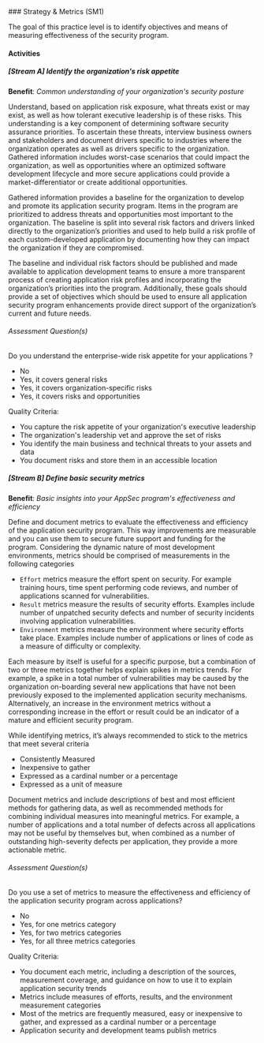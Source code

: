 <div class="new-page"/>
### Strategy & Metrics (SM1)

The goal of this practice level is to identify objectives and means of measuring effectiveness of the security program.

#### Activities

##### [Stream A] Identify the organization's risk appetite
<b>Benefit</b>: <i>Common understanding of your organization's security posture</i>

Understand, based on application risk exposure, what threats exist or may exist, as well as how tolerant executive leadership is of these risks. This understanding is a key component of determining software security assurance priorities. To ascertain these threats, interview business owners and stakeholders and document drivers specific to industries where the organization operates as well as drivers specific to the organization. Gathered information includes worst-case scenarios that could impact the organization, as well as opportunities where an optimized software development lifecycle and more secure applications could provide a market-differentiator or create additional opportunities.

Gathered information provides a baseline for the organization to develop and promote its application security program. Items in the program are prioritized to address threats and opportunities most important to the organization. The baseline is split into several risk factors and drivers linked directly to the organization’s priorities and used to help build a risk profile of each custom-developed application by documenting how they can impact the organization if they are compromised.

The baseline and individual risk factors should be published and made available to application development teams to ensure a more transparent process of creating application risk profiles and incorporating the organization’s priorities into the program. Additionally, these goals should provide a set of objectives which should be used to ensure all application security program enhancements provide direct support of the organization’s current and future needs.


###### Assessment Question(s)
Do you understand the enterprise-wide risk appetite for your applications ?

- No
- Yes, it covers general risks
- Yes, it covers organization-specific risks
- Yes, it covers risks and opportunities


Quality Criteria:

- You capture the risk appetite of your organization's executive leadership
- The organization's leadership vet and approve the set of risks
- You identify the main business and technical threats to your assets and data
- You document risks and store them in an accessible location


##### [Stream B] Define basic security metrics
<b>Benefit</b>: <i>Basic insights into your AppSec program's effectiveness and efficiency</i>

Define and document metrics to evaluate the effectiveness and efficiency of the application security program. This way improvements are measurable and you can use them to secure future support and funding for the program. Considering the dynamic nature of most development environments, metrics should be comprised of measurements in the following categories

* `Effort` metrics measure the effort spent on security. For example training hours, time spent performing code reviews, and number of applications scanned for vulnerabilities.
* `Result` metrics measure the results of security efforts. Examples include number of unpatched security defects and number of security incidents involving application vulnerabilities.
* `Environment` metrics measure the environment where security efforts take place. Examples include number of applications or lines of code as a measure of difficulty or complexity.

Each measure by itself is useful for a specific purpose, but a combination of two or three metrics together helps explain spikes in metrics trends. For example, a spike in a total number of vulnerabilities may be caused by the organization on-boarding several new applications that have not been previously exposed to the implemented application security mechanisms. Alternatively, an increase in the environment metrics without a corresponding increase in the effort or result could be an indicator of a mature and efficient security program.

While identifying metrics, it’s always recommended to stick to the metrics that meet several criteria

* Consistently Measured
* Inexpensive to gather
* Expressed as a cardinal number or a percentage
* Expressed as a unit of measure

Document metrics and include descriptions of best and most efficient methods for gathering data, as well as recommended methods for combining individual measures into meaningful metrics. For example, a number of applications and a total number of defects across all applications may not be useful by themselves but, when combined as a number of outstanding high-severity defects per application, they provide a more actionable metric.


###### Assessment Question(s)
Do you use a set of metrics to measure the effectiveness and efficiency of the application security program across applications?

- No
- Yes, for one metrics category
- Yes, for two metrics categories
- Yes, for all three metrics categories


Quality Criteria:

- You document each metric, including a description of the sources, measurement coverage, and guidance on how to use it to explain application security trends
- Metrics include measures of efforts, results, and the environment measurement categories
- Most of the metrics are frequently measured, easy or inexpensive to gather, and expressed as a cardinal number or a percentage
- Application security and development teams publish metrics

